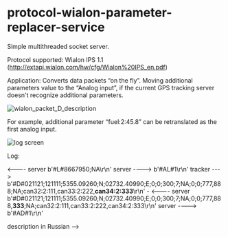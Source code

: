 # protocol-wialon-parameter-replacer-service

Simple multithreaded socket server.

Protocol supported: Wialon IPS 1.1 (http://extapi.wialon.com/hw/cfg/Wialon%20IPS_en.pdf)

Application: Сonverts data packets “on the fly”. Moving additional parameters value to the “Analog input”, if the current GPS tracking server doesn't recognize additional parameters.

![wialon_packet_D_description](https://bitlite.ru/wp-content/uploads/2021/11/wialon-packet-D.png)

For example, additional parameter “fuel:2:45.8” can be retranslated as the first analog input.

![log screen](https://bitlite.ru/wp-content/uploads/2021/11/protocol-wialon-parameter-replacer-service.jpg)

Log:

<---- server  b'#L#8667950;NA\r\n' 
server ---->  b'#AL#1\r\n' 
tracker --->  b'#D#021121;121111;5355.09260;N;02732.40990;E;0;0;300;7;NA;0;0;777,888;NA;can32:2:111,can33:2:222,**can34:2:333**\r\n' - 
<---- server  b'#D#021121;121111;5355.09260;N;02732.40990;E;0;0;300;7;NA;0;0;777,888,**333**;NA;can32:2:111,can33:2:222,can34:2:333\r\n'
server ---->  b'#AD#1\r\n'



description in Russian -->
